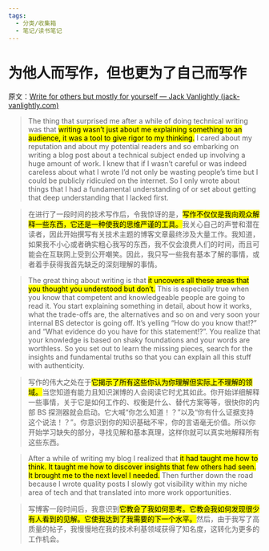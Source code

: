 ```yaml
---
tags:
  - 分类/收集箱
  - 笔记/读书笔记
---
```

# 为他人而写作，但也更为了自己而写作

原文：[Write for others but mostly for yourself — Jack Vanlightly (jack-vanlightly.com)](https://jack-vanlightly.com/blog/2022/1/25/write-for-others-but-mostly-for-yourself)

> The thing that surprised me after a while of doing technical writing was that <mark>writing wasn’t just about me explaining something to an audience, it was a tool to give rigor to my thinking.</mark> I cared about my reputation and about my potential readers and so embarking on writing a blog post about a technical subject ended up involving a huge amount of work. I knew that if I wasn’t careful or was indeed careless about what I wrote I’d not only be wasting people’s time but I could be publicly ridiculed on the internet. So I only wrote about things that I had a fundamental understanding of or set about getting that deep understanding that I lacked first.  

> 在进行了一段时间的技术写作后，令我惊讶的是，<mark>写作不仅仅是我向观众解释一些东西，它还是一种使我的思维严谨的工具。</mark>我关心自己的声誉和潜在读者，因此开始撰写有关技术主题的博客文章最终涉及大量工作。我知道，如果我不小心或者确实粗心我写的东西，我不仅会浪费人们的时间，而且可能会在互联网上受到公开嘲笑。因此，我只写一些我有基本了解的事情，或者着手获得我首先缺乏的深刻理解的事情。

> The great thing about writing is that <mark>it uncovers all these areas that you thought you understood but don’t.</mark> This is especially true when you know that competent and knowledgeable people are going to read it. You start explaining something in detail, about how it works, what the trade-offs are, the alternatives and so on and very soon your internal BS detector is going off. It’s yelling “How do you know that!?” and “What evidence do you have for this statement!?”. You realize that your knowledge is based on shaky foundations and your words are worthless. So you set out to learn the missing pieces, search for the insights and fundamental truths so that you can explain all this stuff with authenticity.  

> 写作的伟大之处在于<mark>它揭示了所有这些你认为你理解但实际上不理解的领域。</mark>当您知道有能力且知识渊博的人会阅读它时尤其如此。你开始详细解释一些事情，关于它是如何工作的、权衡是什么、替代方案等等，很快你的内部 BS 探测器就会启动。它大喊“你怎么知道！？”以及“你有什么证据支持这个说法！？”。你意识到你的知识基础不牢，你的言语毫无价值。所以你开始学习缺失的部分，寻找见解和基本真理，这样你就可以真实地解释所有这些东西。

> After a while of writing my blog I realized that <mark>it had taught me how to think. It taught me how to discover insights that few others had seen. It brought me to the next level I needed.</mark> Then further down the road because I wrote quality posts I slowly got visibility within my niche area of tech and that translated into more work opportunities.  

> 写博客一段时间后，我意识到<mark>它教会了我如何思考。它教会我如何发现很少有人看到的见解。它使我达到了我需要的下一个水平。</mark>然后，由于我写了高质量的帖子，我慢慢地在我的技术利基领域获得了知名度，这转化为更多的工作机会。
